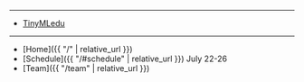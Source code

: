 ***

* <a href = "https://tinymledu.org/">TinyMLedu <i aria-hidden="true" class="fas fa-external-link-alt"></i></a>

***

* [Home]({{ "/" | relative_url }})
* [Schedule]({{ "/#schedule" | relative_url }})
July 22-26
* [Team]({{ "/team" | relative_url }})